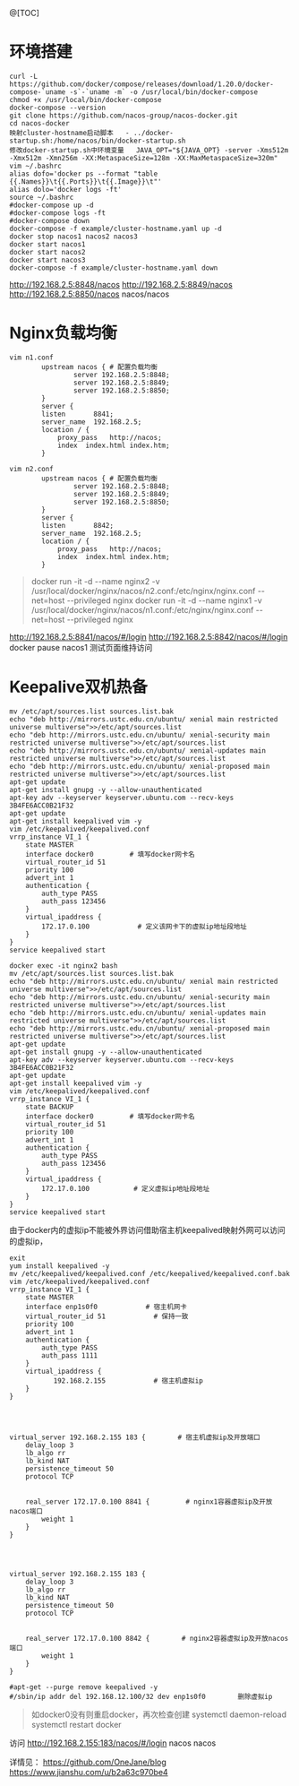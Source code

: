 @[TOC]

# 环境搭建
``` yum update -y nss curl libcurl
curl -L https://github.com/docker/compose/releases/download/1.20.0/docker-compose-`uname -s`-`uname -m` -o /usr/local/bin/docker-compose
chmod +x /usr/local/bin/docker-compose
docker-compose --version
git clone https://github.com/nacos-group/nacos-docker.git 
cd nacos-docker
映射cluster-hostname启动脚本   - ../docker-startup.sh:/home/nacos/bin/docker-startup.sh
修改docker-startup.sh中环境变量   JAVA_OPT="${JAVA_OPT} -server -Xms512m -Xmx512m -Xmn256m -XX:MetaspaceSize=128m -XX:MaxMetaspaceSize=320m"
vim ~/.bashrc
alias dofo='docker ps --format "table {{.Names}}\t{{.Ports}}\t{{.Image}}\t"'
alias dolo='docker logs -ft'
source ~/.bashrc
#docker-compose up -d
#docker-compose logs -ft
#docker-compose down
docker-compose -f example/cluster-hostname.yaml up -d
docker stop nacos1 nacos2 nacos3
docker start nacos1
docker start nacos2
docker start nacos3
docker-compose -f example/cluster-hostname.yaml down
```
http://192.168.2.5:8848/nacos  http://192.168.2.5:8849/nacos  http://192.168.2.5:8850/nacos           nacos/nacos
# Nginx负载均衡

``` mkdir /usr/local/docker/nginx/nacos -p
vim n1.conf
        upstream nacos { # 配置负载均衡
                server 192.168.2.5:8848;
                server 192.168.2.5:8849;
                server 192.168.2.5:8850;
        }
        server {
        listen       8841;
        server_name  192.168.2.5;
        location / {
            proxy_pass   http://nacos;
            index  index.html index.htm;
        }

vim n2.conf
        upstream nacos { # 配置负载均衡
                server 192.168.2.5:8848;
                server 192.168.2.5:8849;
                server 192.168.2.5:8850;
        }
        server {
        listen       8842;
        server_name  192.168.2.5;
        location / {
            proxy_pass   http://nacos;
            index  index.html index.htm;
        }
```
> docker run -it -d --name nginx2 -v /usr/local/docker/nginx/nacos/n2.conf:/etc/nginx/nginx.conf --net=host --privileged nginx
docker run -it -d --name nginx1 -v /usr/local/docker/nginx/nacos/n1.conf:/etc/nginx/nginx.conf --net=host --privileged nginx

http://192.168.2.5:8841/nacos/#/login   http://192.168.2.5:8842/nacos/#/login  docker pause nacos1 测试页面维持访问

# Keepalive双机热备

``` docker exec -it nginx1 bash
mv /etc/apt/sources.list sources.list.bak
echo "deb http://mirrors.ustc.edu.cn/ubuntu/ xenial main restricted universe multiverse">>/etc/apt/sources.list
echo "deb http://mirrors.ustc.edu.cn/ubuntu/ xenial-security main restricted universe multiverse">>/etc/apt/sources.list
echo "deb http://mirrors.ustc.edu.cn/ubuntu/ xenial-updates main restricted universe multiverse">>/etc/apt/sources.list
echo "deb http://mirrors.ustc.edu.cn/ubuntu/ xenial-proposed main restricted universe multiverse">>/etc/apt/sources.list
apt-get update
apt-get install gnupg -y --allow-unauthenticated
apt-key adv --keyserver keyserver.ubuntu.com --recv-keys 3B4FE6ACC0B21F32
apt-get update
apt-get install keepalived vim -y
vim /etc/keepalived/keepalived.conf
vrrp_instance VI_1 {
    state MASTER
    interface docker0         # 填写docker网卡名
    virtual_router_id 51
    priority 100
    advert_int 1
    authentication {
        auth_type PASS
        auth_pass 123456
    }
    virtual_ipaddress {
        172.17.0.100            # 定义该网卡下的虚拟ip地址段地址
    }
} 
service keepalived start

docker exec -it nginx2 bash
mv /etc/apt/sources.list sources.list.bak
echo "deb http://mirrors.ustc.edu.cn/ubuntu/ xenial main restricted universe multiverse">>/etc/apt/sources.list
echo "deb http://mirrors.ustc.edu.cn/ubuntu/ xenial-security main restricted universe multiverse">>/etc/apt/sources.list
echo "deb http://mirrors.ustc.edu.cn/ubuntu/ xenial-updates main restricted universe multiverse">>/etc/apt/sources.list
echo "deb http://mirrors.ustc.edu.cn/ubuntu/ xenial-proposed main restricted universe multiverse">>/etc/apt/sources.list
apt-get update
apt-get install gnupg -y --allow-unauthenticated
apt-key adv --keyserver keyserver.ubuntu.com --recv-keys 3B4FE6ACC0B21F32
apt-get update
apt-get install keepalived vim -y
vim /etc/keepalived/keepalived.conf
vrrp_instance VI_1 {
    state BACKUP
    interface docker0         # 填写docker网卡名
    virtual_router_id 51
    priority 100
    advert_int 1
    authentication {
        auth_type PASS
        auth_pass 123456
    }
    virtual_ipaddress {
        172.17.0.100           # 定义虚拟ip地址段地址
    }
} 
service keepalived start

```
由于docker内的虚拟ip不能被外界访问借助宿主机keepalived映射外网可以访问的虚拟ip，
``` 
exit
yum install keepalived -y
mv /etc/keepalived/keepalived.conf /etc/keepalived/keepalived.conf.bak
vim /etc/keepalived/keepalived.conf
vrrp_instance VI_1 {
    state MASTER
    interface enp1s0f0            # 宿主机网卡
    virtual_router_id 51            # 保持一致
    priority 100
    advert_int 1
    authentication {
        auth_type PASS
        auth_pass 1111
    }
    virtual_ipaddress {
           192.168.2.155            # 宿主机虚拟ip
    }
}




virtual_server 192.168.2.155 183 {        # 宿主机虚拟ip及开放端口
    delay_loop 3
    lb_algo rr
    lb_kind NAT
    persistence_timeout 50
    protocol TCP


    real_server 172.17.0.100 8841 {         # nginx1容器虚拟ip及开放nacos端口
        weight 1
    }
}




virtual_server 192.168.2.155 183 {
    delay_loop 3
    lb_algo rr
    lb_kind NAT
    persistence_timeout 50
    protocol TCP


    real_server 172.17.0.100 8842 {        # nginx2容器虚拟ip及开放nacos端口
        weight 1
    }
}

#apt-get --purge remove keepalived -y
#/sbin/ip addr del 192.168.12.100/32 dev enp1s0f0        删除虚拟ip

```


> 如docker0没有则重启docker，再次检查创建
systemctl daemon-reload
systemctl restart docker



访问 http://192.168.2.155:183/nacos/#/login nacos nacos

详情见：
https://github.com/OneJane/blog
https://www.jianshu.com/u/b2a63c970be4